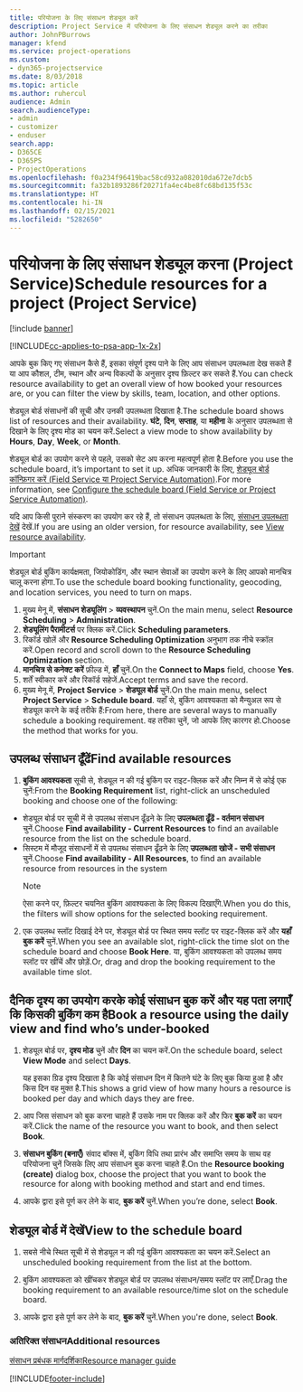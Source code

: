 ```yaml
---
title: परियोजना के लिए संसाधन शेड्यूल करें
description: Project Service में परियोजना के लिए संसाधन शेड्यूल करने का तरीका
author: JohnPBurrows
manager: kfend
ms.service: project-operations
ms.custom:
- dyn365-projectservice
ms.date: 8/03/2018
ms.topic: article
ms.author: ruhercul
audience: Admin
search.audienceType:
- admin
- customizer
- enduser
search.app:
- D365CE
- D365PS
- ProjectOperations
ms.openlocfilehash: f0a234f96419bac58cd932a082010da672e7dcb5
ms.sourcegitcommit: fa32b1893286f20271fa4ec4be8fc68bd135f53c
ms.translationtype: HT
ms.contentlocale: hi-IN
ms.lasthandoff: 02/15/2021
ms.locfileid: "5282650"
---
```

# <a name="schedule-resources-for-a-project-project-service"></a><span data-ttu-id="00575-103">परियोजना के लिए संसाधन शेड्यूल करना (Project Service)</span><span class="sxs-lookup"><span data-stu-id="00575-103">Schedule resources for a project (Project Service)</span></span>

[!include [banner](../includes/psa-now-project-operations.md)]

[!INCLUDE[cc-applies-to-psa-app-1x-2x](../includes/cc-applies-to-psa-app-1x-2x.md)]

<span data-ttu-id="00575-104">आपके बुक किए गए संसाधन कैसे हैं, इसका संपूर्ण दृश्य पाने के लिए आप संसाधन उपलब्धता देख सकते हैं या आप कौशल, टीम, स्थान और अन्य विकल्पों के अनुसार दृश्य फ़िल्टर कर सकते हैं.</span><span class="sxs-lookup"><span data-stu-id="00575-104">You can check resource availability to get an overall view of how booked your resources are, or you can filter the view by skills, team, location, and other options.</span></span>  
  
<span data-ttu-id="00575-105">शेड्यूल बोर्ड संसाधनों की सूची और उनकी उपलब्धता दिखाता है.</span><span class="sxs-lookup"><span data-stu-id="00575-105">The schedule board shows list of resources and their availability.</span></span> <span data-ttu-id="00575-106">**घंटे**, **दिन**, **सप्ताह**, या **महीना** के अनुसार उपलब्धता से दिखाने के लिए दृश्य मोड का चयन करें.</span><span class="sxs-lookup"><span data-stu-id="00575-106">Select a view mode to show availability by **Hours**, **Day**, **Week**, or **Month**.</span></span>  
  
<span data-ttu-id="00575-107">शेड्यूल बोर्ड का उपयोग करने से पहले, उसको सेट अप करना महत्वपूर्ण होता है.</span><span class="sxs-lookup"><span data-stu-id="00575-107">Before you use the schedule board, it’s important to set it up.</span></span> <span data-ttu-id="00575-108">अधिक जानकारी के लिए, [शेड्यूल बोर्ड कॉन्फ़िगर करें (Field Service या Project Service Automation)](https://docs.microsoft.com/dynamics365/field-service/configure-schedule-board).</span><span class="sxs-lookup"><span data-stu-id="00575-108">For more information, see [Configure the schedule board (Field Service or Project Service Automation)](https://docs.microsoft.com/dynamics365/field-service/configure-schedule-board).</span></span>
  
<span data-ttu-id="00575-109">यदि आप किसी पुराने संस्करण का उपयोग कर रहे हैं, तो संसाधन उपलब्धता के लिए, [संसाधन उपलब्धता देखें](../psa/view-resource-availability.md) देखें.</span><span class="sxs-lookup"><span data-stu-id="00575-109">If you are using an older version, for resource availability, see [View resource availability](../psa/view-resource-availability.md).</span></span>  

> [!IMPORTANT]
>  <span data-ttu-id="00575-110">शेड्यूल बोर्ड बुकिंग कार्यक्षमता, जियोकोडिंग, और स्‍थान सेवाओं का उपयोग करने के लिए आपको मानचित्र चालू करना होगा.</span><span class="sxs-lookup"><span data-stu-id="00575-110">To use the schedule board booking functionality, geocoding, and location services, you need to turn on maps.</span></span>  
> 
> 1. <span data-ttu-id="00575-111">मुख्य मेनू में, **संसाधन शेड्यूलिंग** > **व्यवस्थापन** चुनें.</span><span class="sxs-lookup"><span data-stu-id="00575-111">On the main menu, select **Resource Scheduling** > **Administration**.</span></span>  
> 2. <span data-ttu-id="00575-112">**शेड्यूलिंग पैरामीटर्स** पर क्लिक करें.</span><span class="sxs-lookup"><span data-stu-id="00575-112">Click **Scheduling parameters**.</span></span>  
> 3. <span data-ttu-id="00575-113">रिकॉर्ड खोलें और **Resource Scheduling Optimization** अनुभाग तक नीचे स्क्रॉल करें.</span><span class="sxs-lookup"><span data-stu-id="00575-113">Open record and scroll down to the **Resource Scheduling Optimization** section.</span></span>  
> 4. <span data-ttu-id="00575-114">**मानचित्र से कनेक्ट करें** फ़ील्ड में, **हाँ** चुनें.</span><span class="sxs-lookup"><span data-stu-id="00575-114">On the **Connect to Maps** field, choose **Yes**.</span></span>  
> 5. <span data-ttu-id="00575-115">शर्तें स्वीकार करें और रिकॉर्ड सहेजें.</span><span class="sxs-lookup"><span data-stu-id="00575-115">Accept terms and save the record.</span></span>  
> 6. <span data-ttu-id="00575-116">मुख्य मेनू में, **Project Service** > **शेड्यूल बोर्ड** चुनें.</span><span class="sxs-lookup"><span data-stu-id="00575-116">On the main menu, select **Project Service** > **Schedule board**.</span></span> <span data-ttu-id="00575-117">यहाँ से, बुकिंग आवश्यकता को मैन्युअल रूप से शेड्यूल करने के कई तरीके हैं:</span><span class="sxs-lookup"><span data-stu-id="00575-117">From here, there are several ways to manually schedule a booking requirement.</span></span> <span data-ttu-id="00575-118">वह तरीका चुनें, जो आपके लिए कारगर हो.</span><span class="sxs-lookup"><span data-stu-id="00575-118">Choose the method that works for you.</span></span>
  
## <a name="find-available-resources"></a><span data-ttu-id="00575-119">उपलब्ध संसाधन ढूँढें</span><span class="sxs-lookup"><span data-stu-id="00575-119">Find available resources</span></span>

1.  <span data-ttu-id="00575-120">**बुकिंग आवश्यकता** सूची से, शेड्यूल न की गई बुकिंग पर राइट-क्लिक करें और निम्न में से कोई एक चुनें:</span><span class="sxs-lookup"><span data-stu-id="00575-120">From the **Booking Requirement** list, right-click an unscheduled booking and choose one of the following:</span></span>  
  
- <span data-ttu-id="00575-121">शेड्यूल बोर्ड पर सूची में से उपलब्ध संसाधन ढूँढने के लिए **उपलब्धता ढूँढें - वर्तमान संसाधन** चुनें.</span><span class="sxs-lookup"><span data-stu-id="00575-121">Choose **Find availability - Current Resources** to find an available resource from the list on the schedule board.</span></span>  
- <span data-ttu-id="00575-122">सिस्टम में मौजूद संसाधनों में से उपलब्ध संसाधन ढूँढने के लिए **उपलब्धता खोजें - सभी संसाधन** चुनें.</span><span class="sxs-lookup"><span data-stu-id="00575-122">Choose **Find availability - All Resources**, to find an available resource from resources in the system</span></span>  
   > [!NOTE]
   >  <span data-ttu-id="00575-123">ऐसा करने पर, फ़िल्टर चयनित बुकिंग आवश्यकता के लिए विकल्प दिखाएँगे.</span><span class="sxs-lookup"><span data-stu-id="00575-123">When you do this, the filters will show options for the selected booking requirement.</span></span>  
  
2. <span data-ttu-id="00575-124">एक उपलब्ध स्लॉट दिखाई देने पर, शेड्यूल बोर्ड पर स्थित समय स्लॉट पर राइट-क्लिक करें और **यहाँ बुक करें** चुनें.</span><span class="sxs-lookup"><span data-stu-id="00575-124">When you see an available slot, right-click the time slot on the schedule board and choose **Book Here**.</span></span> <span data-ttu-id="00575-125">या, बुकिंग आवश्यकता को उपलब्ध समय स्लॉट पर खींचें और छोड़ें.</span><span class="sxs-lookup"><span data-stu-id="00575-125">Or, drag and drop the booking requirement to the available time slot.</span></span>  
  

## <a name="book-a-resource-using-the-daily-view-and-find-whos-under-booked"></a><span data-ttu-id="00575-126">दैनिक दृश्य का उपयोग करके कोई संसाधन बुक करें और यह पता लगाएँ कि किसकी बुकिंग कम है</span><span class="sxs-lookup"><span data-stu-id="00575-126">Book a resource using the daily view and find who’s under-booked</span></span>
  
1.  <span data-ttu-id="00575-127">शेड्यूल बोर्ड पर, **दृश्य मोड** चुनें और **दिन** का चयन करें.</span><span class="sxs-lookup"><span data-stu-id="00575-127">On the schedule board, select **View Mode** and select **Days**.</span></span>  
  
    <span data-ttu-id="00575-128">यह इसका ग्रिड दृश्य दिखाता है कि कोई संसाधन दिन में कितने घंटे के लिए बुक किया हुआ है और किस दिन वह मुक्त है.</span><span class="sxs-lookup"><span data-stu-id="00575-128">This shows a grid view of how many hours a resource is booked per day and which days they are free.</span></span>  
  
2.  <span data-ttu-id="00575-129">आप जिस संसाधन को बुक करना चाहते हैं उसके नाम पर क्लिक करें और फिर **बुक करें** का चयन करें.</span><span class="sxs-lookup"><span data-stu-id="00575-129">Click the name of the resource you want to book, and then select **Book**.</span></span>  
  
3.  <span data-ttu-id="00575-130">**संसाधन बुकिंग (बनाएँ)** संवाद बॉक्स में, बुकिंग विधि तथा प्रारंभ और समाप्ति समय के साथ वह परियोजना चुनें जिसके लिए आप संसाधन बुक करना चाहते हैं.</span><span class="sxs-lookup"><span data-stu-id="00575-130">On the **Resource booking (create)** dialog box, choose the project that you want to book the resource for along with booking method and start and end times.</span></span>  
  
4.  <span data-ttu-id="00575-131">आपके द्वारा इसे पूर्ण कर लेने के बाद, **बुक करें** चुनें.</span><span class="sxs-lookup"><span data-stu-id="00575-131">When you’re done, select **Book**.</span></span>  
  
## <a name="view-to-the-schedule-board"></a><span data-ttu-id="00575-132">शेड्यूल बोर्ड में देखें</span><span class="sxs-lookup"><span data-stu-id="00575-132">View to the schedule board</span></span>
  
1.  <span data-ttu-id="00575-133">सबसे नीचे स्थित सूची में से शेड्यूल न की गई बुकिंग आवश्यकता का चयन करें.</span><span class="sxs-lookup"><span data-stu-id="00575-133">Select an unscheduled booking requirement from the list at the bottom.</span></span>  
  
2.  <span data-ttu-id="00575-134">बुकिंग आवश्यकता को खींचकर शेड्यूल बोर्ड पर उपलब्‍ध संसाधन/समय स्‍लॉट पर लाएँ.</span><span class="sxs-lookup"><span data-stu-id="00575-134">Drag the booking requirement to an available resource/time slot on the schedule board.</span></span>  
  
3.  <span data-ttu-id="00575-135">आपके द्वारा इसे पूर्ण कर लेने के बाद, **बुक करें** चुनें.</span><span class="sxs-lookup"><span data-stu-id="00575-135">When you're done, select **Book**.</span></span>  
  
### <a name="additional-resources"></a><span data-ttu-id="00575-136">अतिरिक्त संसाधन</span><span class="sxs-lookup"><span data-stu-id="00575-136">Additional resources</span></span>  
 [<span data-ttu-id="00575-137">संसाधन प्रबंधक मार्गदर्शिका</span><span class="sxs-lookup"><span data-stu-id="00575-137">Resource manager guide</span></span>](../psa/resource-manager-guide.md)


[!INCLUDE[footer-include](../includes/footer-banner.md)]